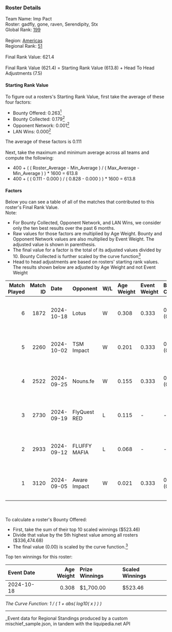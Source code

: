 ### Roster Details<br />
Team Name: Imp Pact<br />
Roster: gadfly, gone, raven, Serendipity, Stx<br />
Global Rank: [199](../../standings_global_2025_03_01.md)<br />
<br />
Region: [Americas]( ../../standings_americas_2025_03_01.md)<br />
Regional Rank: [51]( ../../standings_americas_2025_03_01.md)<br />
<br />
Final Rank Value:  621.4<br />
<br />
Final Rank Value (621.4) = Starting Rank Value (613.8) + Head To Head Adjustments (7.5)<br />

#### Starting Rank Value<br />
To figure out a rosters's Starting Rank Value, first take the average of these four factors:<br />
- Bounty Offered: 0.263[<sup>1</sup>](#table2)
- Bounty Collected: 0.179[<sup>2</sup>](#table1)
- Opponent Network: 0.001[<sup>2</sup>](#table1)
- LAN Wins: 0.000[<sup>2</sup>](#table1)

The average of these factors is 0.111<br />
<br />
Next, take the maximum and minimum average across all teams and compute the following:<br />
- 400 + ( ( Roster_Average - Min_Average ) / ( Max_Average - Min_Average ) ) * 1600 = 613.8
- 400 + ( ( 0.111 - 0.000 ) / ( 0.828 - 0.000 ) ) * 1600 = 613.8


#### Factors<br />
Below you can see a table of all of the matches that contributed to this roster's Final Rank Value.<br />
Note:<br />

- For Bounty Collected, Opponent Network, and LAN Wins, we consider only the ten best results over the past 6 months.
- Raw values for those factors are multiplied by Age Weight. Bounty and Opponent Network values are also multiplied by Event Weight. The adjusted value is shown in parenthesis.
- The final value for a factor is the total of its adjusted values divided by 10. Bounty Collected is further scaled by the curve function[<sup>3</sup>](#curveFunction)
- Head to head adjustments are based on rosters' starting rank values. The results shown below are adjusted by Age Weight and not Event Weight
<span id="table1"></span><br />


| Match Played | Match ID | Date       | Opponent     | W/L | Age Weight | Event Weight | Bounty Collected | Opponent Network | LAN Wins  | H2H Adj. | Roster                                |
| -: | -: | :- | :- | :- | :- | :- | :- | :- | :- | -: | :- |
|            6 |     1872 | 2024-10-18 | Lotus        | W   | 0.308      | 0.333        | 0.001 (0.000)    | 0.004 (0.000)    | 0 (0.000) |     4.44 | gadfly, gone, raven, Serendipity, Stx |
|            5 |     2260 | 2024-10-02 | TSM Impact   | W   | 0.201      | 0.333        | 0.001 (0.000)    | 0.029 (0.002)    | 0 (0.000) |     3.14 | gadfly, gone, raven, Serendipity, Stx |
|            4 |     2522 | 2024-09-25 | Nouns.fe     | W   | 0.155      | 0.333        | 0.001 (0.000)    | 0.091 (0.005)    | 0 (0.000) |     2.39 | gadfly, gone, raven, Serendipity, Stx |
|            3 |     2730 | 2024-09-19 | FlyQuest RED | L   | 0.115      | -            | -                | -                | -         |    -1.67 | gadfly, gone, raven, Serendipity, Stx |
|            2 |     2933 | 2024-09-12 | FLUFFY MAFIA | L   | 0.068      | -            | -                | -                | -         |    -1.07 | gadfly, gone, raven, Serendipity, Stx |
|            1 |     3120 | 2024-09-05 | Aware Impact | W   | 0.021      | 0.333        | 0.001 (0.000)    | 0.010 (0.000)    | 0 (0.000) |     0.32 | gadfly, gone, raven, Serendipity, Stx |

<br />
<span id="table2"></span><br />
To calculate a roster's Bounty Offered:<br />

- First, take the sum of their top 10 scaled winnings ($523.46)
- Divide that value by the 5th highest value among all rosters ($336,474.68)
- The final value (0.00) is scaled by the curve function.[<sup>3</sup>](#curveFunction)

Top ten winnings for this roster:<br />

| Event Date | Age Weight | Prize Winnings | Scaled Winnings |
| :- | -: | :- | :- |
| 2024-10-18 |      0.308 | $1,700.00      | $523.46         |


<span id="curveFunction"></span>_The Curve Function: 1 / ( 1 + abs( log10( x ) ) )_<br />

---
_Event data for Regional Standings produced by a custom mischief_sample.json, in tandem with the liquipedia.net API<br />

